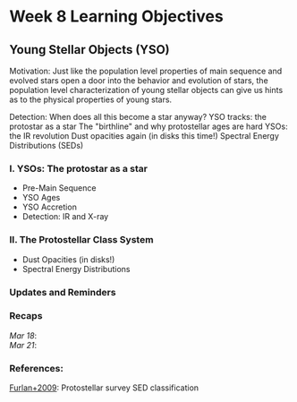 
# Week 8 Learning Objectives
## Young Stellar Objects (YSO)
Motivation: Just like the population level properties of main sequence and evolved stars open a door into the behavior and evolution of stars, the population level characterization of young stellar objects can give us hints as to the physical properties of young stars. 


Detection: When does all this become a star anyway?
YSO tracks: the protostar as a star
The "birthline" and why protostellar ages are hard
YSOs: the IR revolution
Dust opacities again (in disks this time!)
Spectral Energy Distributions (SEDs)

### I. YSOs: The protostar as a star
  + Pre-Main Sequence
  + YSO Ages
  + YSO Accretion
  + Detection: IR and X-ray

### II. The Protostellar Class System
  + Dust Opacities (in disks!)
  + Spectral Energy Distributions
    
### Updates and Reminders

### Recaps
*Mar 18*:   
*Mar 21*:  

### References:
[Furlan+2009](https://ui.adsabs.harvard.edu/abs/2016ApJS..224....5F/abstract): Protostellar survey SED classification
